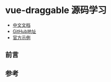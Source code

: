 # vue-draggable 源码学习


- [中文文档](https://www.itxst.com/vue-draggable/tutorial.html)
- [GitHub地址](https://github.com/SortableJS/Vue.Draggable)
- [官方示例](https://sortablejs.github.io/Vue.Draggable)

## 前言






## 参考

